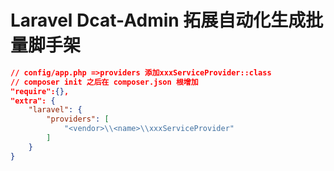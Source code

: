 # Laravel Dcat-Admin 拓展自动化生成批量脚手架

``` json
// config/app.php =>providers 添加xxxServiceProvider::class 
// composer init 之后在 composer.json 根增加
"require":{},
"extra": {
    "laravel": {
        "providers": [
            "<vendor>\\<name>\\xxxServiceProvider"
        ]
    }
}
```